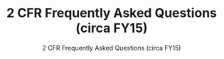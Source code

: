 ---
layout: resources-landing
title: "2 CFR Frequently Asked Questions (circa FY15)"
subtitle: "2 CFR Frequently Asked Questions (circa FY15)"
filters: federal-financial-assistance uniform-guidance:-2-cfr-200 guidance 2015
doc-link: ../assets/files/2014-11-26-Frequently-Asked-Questions.pdf
---